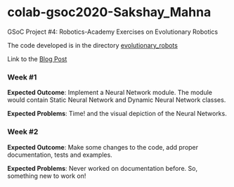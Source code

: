 # colab-gsoc2020-Sakshay_Mahna
GSoC Project #4: Robotics-Academy Exercises on Evolutionary Robotics

The code developed is in the directory [evolutionary_robots](./evolutionary_robots)

Link to the [Blog Post](https://theroboticsclub.github.io/colab-gsoc2020-Sakshay_Mahna/)

### Week #1
**Expected Outcome**: Implement a Neural Network module. The module would contain Static Neural Network and Dynamic Neural Network classes.

**Expected Problems**: Time! and the visual depiction of the Neural Networks.

### Week #2
**Expected Outcome**: Make some changes to the code, add proper documentation, tests and examples.

**Expected Problems**: Never worked on documentation before. So, something new to work on!
